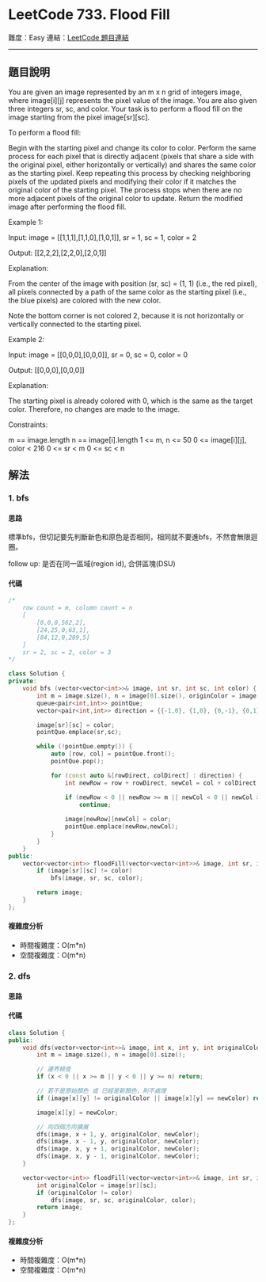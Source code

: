 # LeetCode 733. Flood Fill

難度：Easy
連結：[LeetCode 題目連結](https://leetcode.com/problems/flood-fill/description/)

---

## 題目說明
    
You are given an image represented by an m x n grid of integers image, where image[i][j] represents the pixel value of the image. You are also given three integers sr, sc, and color. Your task is to perform a flood fill on the image starting from the pixel image[sr][sc].

To perform a flood fill:

Begin with the starting pixel and change its color to color.
Perform the same process for each pixel that is directly adjacent (pixels that share a side with the original pixel, either horizontally or vertically) and shares the same color as the starting pixel.
Keep repeating this process by checking neighboring pixels of the updated pixels and modifying their color if it matches the original color of the starting pixel.
The process stops when there are no more adjacent pixels of the original color to update.
Return the modified image after performing the flood fill.

 

Example 1:

Input: image = [[1,1,1],[1,1,0],[1,0,1]], sr = 1, sc = 1, color = 2

Output: [[2,2,2],[2,2,0],[2,0,1]]

Explanation:



From the center of the image with position (sr, sc) = (1, 1) (i.e., the red pixel), all pixels connected by a path of the same color as the starting pixel (i.e., the blue pixels) are colored with the new color.

Note the bottom corner is not colored 2, because it is not horizontally or vertically connected to the starting pixel.

Example 2:

Input: image = [[0,0,0],[0,0,0]], sr = 0, sc = 0, color = 0

Output: [[0,0,0],[0,0,0]]

Explanation:

The starting pixel is already colored with 0, which is the same as the target color. Therefore, no changes are made to the image.

 

Constraints:

m == image.length
n == image[i].length
1 <= m, n <= 50
0 <= image[i][j], color < 216
0 <= sr < m
0 <= sc < n

## 解法
### 1. bfs
#### 思路

標準bfs，但切記要先判斷新色和原色是否相同，相同就不要進bfs，不然會無限迴圈。

follow up: 是否在同一區域(region id), 合併區塊(DSU)

#### 代碼
```c++
/*
    row count = m, column count = n
    [
        [0,0,0,562,2],
        [24,25,0,63,1],
        [84,12,0,289,5]
    ]
    sr = 2, sc = 2, color = 3
*/

class Solution {
private:
    void bfs (vector<vector<int>>& image, int sr, int sc, int color) {
        int m = image.size(), n = image[0].size(), originColor = image[sr][sc];
        queue<pair<int,int>> pointQue;
        vector<pair<int,int>> direction = {{-1,0}, {1,0}, {0,-1}, {0,1}};

        image[sr][sc] = color;
        pointQue.emplace(sr,sc);

        while (!pointQue.empty()) {
            auto [row, col] = pointQue.front();
            pointQue.pop();

            for (const auto &[rowDirect, colDirect] : direction) {
                int newRow = row + rowDirect, newCol = col + colDirect;

                if (newRow < 0 || newRow >= m || newCol < 0 || newCol >= n || image[newRow][newCol] != originColor)
                    continue;
                
                image[newRow][newCol] = color;
                pointQue.emplace(newRow,newCol);
            }
        }
    }
public:
    vector<vector<int>> floodFill(vector<vector<int>>& image, int sr, int sc, int color) {
        if (image[sr][sc] != color)
            bfs(image, sr, sc, color);

        return image;
    }
};
```

#### 複雜度分析

- 時間複雜度：O(m*n)
- 空間複雜度：O(m*n)

### 2. dfs
#### 思路


#### 代碼
```c++
class Solution {
public:
    void dfs(vector<vector<int>>& image, int x, int y, int originalColor, int newColor) {
        int m = image.size(), n = image[0].size();

        // 邊界檢查
        if (x < 0 || x >= m || y < 0 || y >= n) return;

        // 若不是原始顏色 或 已經是新顏色，則不處理
        if (image[x][y] != originalColor || image[x][y] == newColor) return;

        image[x][y] = newColor;

        // 向四個方向擴展
        dfs(image, x + 1, y, originalColor, newColor);
        dfs(image, x - 1, y, originalColor, newColor);
        dfs(image, x, y + 1, originalColor, newColor);
        dfs(image, x, y - 1, originalColor, newColor);
    }

    vector<vector<int>> floodFill(vector<vector<int>>& image, int sr, int sc, int color) {
        int originalColor = image[sr][sc];
        if (originalColor != color)
            dfs(image, sr, sc, originalColor, color);
        return image;
    }
};
```

#### 複雜度分析

- 時間複雜度：O(m*n)
- 空間複雜度：O(m*n)
